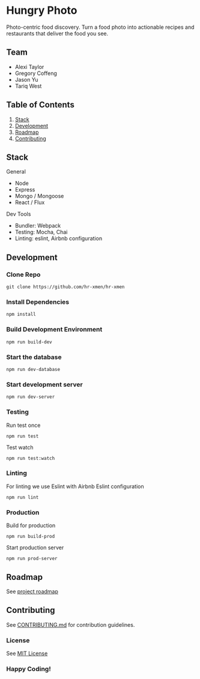 # Hungry Photo

Photo-centric food discovery. Turn a food photo into actionable recipes and restaurants that deliver the food you see.

## Team

  - Alexi Taylor
  - Gregory Coffeng
  - Jason Yu
  - Tariq West

## Table of Contents

1. [Stack](#stack)
1. [Development](#development)
1. [Roadmap](#roadmap)
1. [Contributing](#contributing)

## Stack
General
- Node
- Express
- Mongo / Mongoose
- React / Flux

Dev Tools
- Bundler: Webpack
- Testing: Mocha, Chai
- Linting: eslint, Airbnb configuration

## Development

### Clone Repo

````
git clone https://github.com/hr-xmen/hr-xmen
````

### Install Dependencies

````
npm install
````

### Build Development Environment

````
npm run build-dev
````

### Start the database

````
npm run dev-database
````

### Start development server

````
npm run dev-server
````

### Testing

Run test once

````
npm run test
````

Test watch

````
npm run test:watch
````

### Linting

For linting we use Eslint with Airbnb Eslint configuration

````
npm run lint
````

### Production

Build for production

````
npm run build-prod
````

Start production server

````
npm run prod-server
````

## Roadmap

See [project roadmap](https://trello.com/b/pMzaKVRB/hr-xmen-greenfield)


## Contributing

See [CONTRIBUTING.md](CONTRIBUTING.md) for contribution guidelines.


### License

See [MIT License](https://opensource.org/licenses/MIT)

### Happy Coding!
